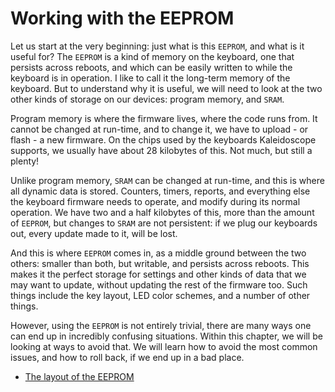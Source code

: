 <!-- -*- mode: markdown; fill-column: 8192 -*- -->

# Working with the EEPROM

Let us start at the very beginning: just what is this `EEPROM`, and what is it useful for? The `EEPROM` is a kind of memory on the keyboard, one that persists across reboots, and which can be easily written to while the keyboard is in operation. I like to call it the long-term memory of the keyboard. But to understand why it is useful, we will need to look at the two other kinds of storage on our devices: program memory, and `SRAM`.

Program memory is where the firmware lives, where the code runs from. It cannot be changed at run-time, and to change it, we have to upload - or flash - a new firmware. On the chips used by the keyboards Kaleidoscope supports, we usually have about 28 kilobytes of this. Not much, but still a plenty!

Unlike program memory, `SRAM` can be changed at run-time, and this is where all dynamic data is stored. Counters, timers, reports, and everything else the keyboard firmware needs to operate, and modify during its normal operation. We have two and a half kilobytes of this, more than the amount of `EEPROM`, but changes to `SRAM` are not persistent: if we plug our keyboards out, every update made to it, will be lost.

And this is where `EEPROM` comes in, as a middle ground between the two others: smaller than both, but writable, and persists across reboots. This makes it the perfect storage for settings and other kinds of data that we may want to update, without updating the rest of the firmware too. Such things include the key layout, LED color schemes, and a number of other things.

However, using the `EEPROM` is not entirely trivial, there are many ways one can end up in incredibly confusing situations. Within this chapter, we will be looking at ways to avoid that. We will learn how to avoid the most common issues, and how to roll back, if we end up in a bad place.

* [The layout of the EEPROM](layout-of-the-eeprom.md)
